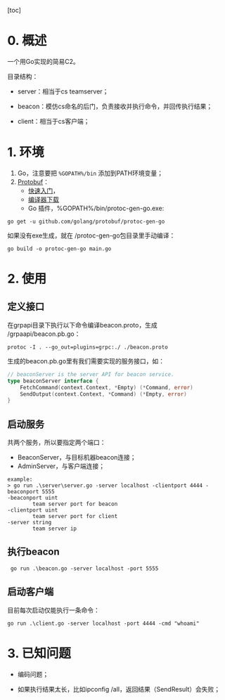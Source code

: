 [toc]

# 0. 概述

一个用Go实现的简易C2。

目录结构：

* server：相当于cs teamserver；

* beacon：模仿cs命名的后门，负责接收并执行命令，并回传执行结果；

* client：相当于cs客户端；

# 1. 环境

1. Go，注意要把 `%GOPATH%/bin` 添加到PATH环境变量；
2. [Protobuf](https://developers.google.cn/protocol-buffers)：
	* [快速入门](https://developers.google.cn/protocol-buffers/docs/gotutorial)，
	* [编译器下载](https://github.com/protocolbuffers/protobuf/releases) 
	* Go 插件，%GOPATH%/bin/protoc-gen-go.exe:

```
go get -u github.com/golang/protobuf/protoc-gen-go
```

如果没有exe生成，就在 /protoc-gen-go包目录里手动编译：

```
go build -o protoc-gen-go main.go
```



# 2. 使用

## 定义接口

在grpapi目录下执行以下命令编译beacon.proto，生成 /grpaapi/beacon.pb.go：

```
protoc -I . --go_out=plugins=grpc:./ ./beacon.proto
```

生成的beacon.pb.go里有我们需要实现的服务接口，如：

```go
// beaconServer is the server API for beacon service.
type beaconServer interface {
	FetchCommand(context.Context, *Empty) (*Command, error)
	SendOutput(context.Context, *Command) (*Empty, error)
}
```



## 启动服务

共两个服务，所以要指定两个端口：

* BeaconServer，与目标机器beacon连接；
* AdminServer，与客户端连接；

```shell
example:  
> go run .\server\server.go -server localhost -clientport 4444 -beaconport 5555
-beaconport uint
        team server port for beacon
-clientport uint
        team server port for client
-server string
        team server ip
```

## 执行beacon

```shell
 go run .\beacon.go -server localhost -port 5555
```

## 启动客户端

目前每次启动仅能执行一条命令：

```shell
go run .\client.go -server localhost -port 4444 -cmd "whoami"
```




# 3. 已知问题

* 编码问题；

* 如果执行结果太长，比如ipconfig /all，返回结果（SendResult）会失败；

